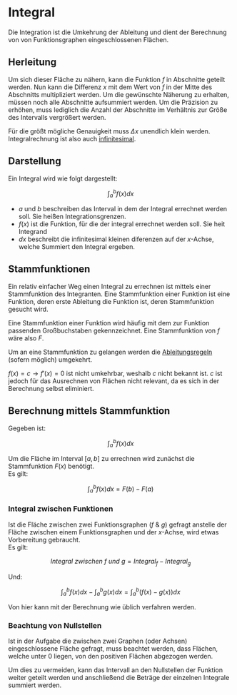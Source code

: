 # Integral

Die Integration ist die Umkehrung der Ableitung und dient der Berechnung von von Funktionsgraphen eingeschlossenen Flächen.

## Herleitung

Um sich dieser Fläche zu nähern, kann die Funktion $f$ in Abschnitte geteilt werden. Nun kann die Differenz $x$ mit dem Wert von $f$ in der Mitte des Abschnitts multipliziert werden. Um die gewünschte Näherung zu erhalten, müssen noch alle Abschnitte aufsummiert werden. Um die Präzision zu erhöhen, muss lediglich die Anzahl der Abschnitte im Verhältnis zur Größe des Intervalls vergrößert werden.

Für die größt mögliche Genauigkeit muss $\Delta x$ unendlich klein werden. Integralrechnung ist also auch [infinitesimal](Tangenten%20und%20Normalen.md#differenzierung).

## Darstellung

Ein Integral wird wie folgt dargestellt:

$$
\int_{a}^{b} f(x) dx
$$

- $a$ und $b$ beschreiben das Interval in dem der Integral errechnet werden soll. Sie heißen Integrationsgrenzen.
- $f(x)$ ist die Funktion, für die der integral errechnet werden soll. Sie heit Integrand
- $dx$ beschreibt die infinitesimal kleinen diferenzen auf der $x$-Achse, welche Summiert den Integral ergeben.

## Stammfunktionen

Ein relativ einfacher Weg einen Integral zu errechnen ist mittels einer Stammfunktion des Integranten. Eine Stammfunktion einer Funktion ist eine Funktion, deren erste Ableitung die Funktion ist, deren Stammfunktion gesucht wird.

Eine Stammfunktion einer Funktion wird häufig mit dem zur Funktion passenden Großbuchstaben gekennzeichnet. Eine Stammfunktion von $f$ wäre also $F$.

Um an eine Stammfunktion zu gelangen werden die [Ableitungsregeln](Ableitung.md) (sofern möglich) umgekehrt.

$f(x) = c \to f'(x) = 0$ ist nicht umkehrbar, weshalb $c$ nicht bekannt ist. $c$ ist jedoch für das Ausrechnen von Flächen nicht relevant, da es sich in der Berechnung selbst eliminiert.

## Berechnung mittels Stammfunktion

Gegeben ist:

$$
\int_{a}^{b}f(x)dx
$$

Um die Fläche im Interval $[a,b]$ zu errechnen wird zunächst die Stammfunktion $F(x)$ benötigt.  
Es gilt:

$$
\int_{a}^{b}f(x)dx = F(b)-F(a)
$$

### Integral zwischen Funktionen

Ist die Fläche zwischen zwei Funktionsgraphen ($f$ & $g$) gefragt anstelle der Fläche zwischen einem Funktionsgraphen und der $x$-Achse, wird etwas Vorbereitung gebraucht.  
Es gilt:

$$
Integral \ zwischen \ f \ und \ g = Integral_f-Integral_g
$$

Und:

$$
\int_{a}^{b}f(x)dx - \int_{a}^{b}g(x)dx = \int_{a}^{b}(f(x)-g(x))dx
$$

Von hier kann mit der Berechnung wie üblich verfahren werden.

### Beachtung von Nullstellen

Ist in der Aufgabe die zwischen zwei Graphen (oder Achsen) eingeschlossene Fläche gefragt, muss beachtet werden, dass Flächen, welche unter $0$ liegen, von den positiven Flächen abgezogen werden.

Um dies zu vermeiden, kann das Intervall an den Nullstellen der Funktion weiter geteilt werden und anschließend die Beträge der einzelnen Integrale summiert werden.
